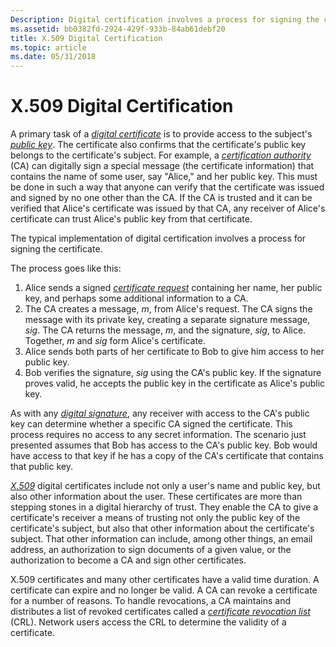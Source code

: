 ```yaml
---
Description: Digital certification involves a process for signing the certificate. This process is described.
ms.assetid: bb0382fd-2924-429f-933b-84ab61debf20
title: X.509 Digital Certification
ms.topic: article
ms.date: 05/31/2018
---
```


# X.509 Digital Certification

A primary task of a [*digital certificate*](https://msdn.microsoft.com/library/ms721573(v=VS.85).aspx) is to provide access to the subject's [*public key*](https://msdn.microsoft.com/library/ms721603(v=VS.85).aspx). The certificate also confirms that the certificate's public key belongs to the certificate's subject. For example, a [*certification authority*](https://msdn.microsoft.com/library/ms721572(v=VS.85).aspx) (CA) can digitally sign a special message (the certificate information) that contains the name of some user, say "Alice," and her public key. This must be done in such a way that anyone can verify that the certificate was issued and signed by no one other than the CA. If the CA is trusted and it can be verified that Alice's certificate was issued by that CA, any receiver of Alice's certificate can trust Alice's public key from that certificate.

The typical implementation of digital certification involves a process for signing the certificate.

The process goes like this:

1.  Alice sends a signed [*certificate request*](https://msdn.microsoft.com/library/ms721572(v=VS.85).aspx) containing her name, her public key, and perhaps some additional information to a CA.
2.  The CA creates a message, *m*, from Alice's request. The CA signs the message with its private key, creating a separate signature message, *sig*. The CA returns the message, *m*, and the signature, *sig*, to Alice. Together, *m* and *sig* form Alice's certificate.
3.  Alice sends both parts of her certificate to Bob to give him access to her public key.
4.  Bob verifies the signature, *sig* using the CA's public key. If the signature proves valid, he accepts the public key in the certificate as Alice's public key.

As with any [*digital signature*](https://msdn.microsoft.com/library/ms721573(v=VS.85).aspx), any receiver with access to the CA's public key can determine whether a specific CA signed the certificate. This process requires no access to any secret information. The scenario just presented assumes that Bob has access to the CA's public key. Bob would have access to that key if he has a copy of the CA's certificate that contains that public key.

[*X.509*](https://msdn.microsoft.com/library/ms721636(v=VS.85).aspx) digital certificates include not only a user's name and public key, but also other information about the user. These certificates are more than stepping stones in a digital hierarchy of trust. They enable the CA to give a certificate's receiver a means of trusting not only the public key of the certificate's subject, but also that other information about the certificate's subject. That other information can include, among other things, an email address, an authorization to sign documents of a given value, or the authorization to become a CA and sign other certificates.

X.509 certificates and many other certificates have a valid time duration. A certificate can expire and no longer be valid. A CA can revoke a certificate for a number of reasons. To handle revocations, a CA maintains and distributes a list of revoked certificates called a [*certificate revocation list*](https://msdn.microsoft.com/library/ms721572(v=VS.85).aspx) (CRL). Network users access the CRL to determine the validity of a certificate.

 

 



